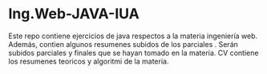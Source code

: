 # Ing.Web-JAVA-IUA
Este repo contiene ejercicios  de java respectos a la materia ingeniería web.
Además, contien  algunos resumenes subidos de los parciales .
Serán subidos parciales y finales que se hayan tomado  en la materia.
CV  contiene los resumenes teoricos y algoritmi  de la materia.

